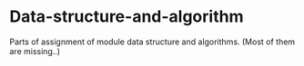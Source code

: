 # Data-structure-and-algorithm
Parts of assignment of module data structure and algorithms. (Most of them are missing..)
